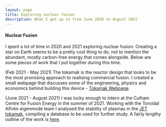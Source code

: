 ```yaml
---
layout: page
title: Exploring nuclear fusion
description: What I got up to from June 2020 to August 2021
---
```


#### **Nuclear Fusion**

I spent a lot of time in 2020 and 2021 exploring nuclear fusion. Creating a star on Earth seems to be a pretty cool thing to do, not to mention the abundant, mostly carbon-free energy that comes alongside. Below are some pieces of work that I put together during this time. 

(Feb 2021 - May 2021) 
The tokamak is the reactor design that looks to be the most promising approach to realising commercial fusion. I created a small webpage that discusses some of the engineering, physics and economics behind building this device - [Tokamak Webpage](https://master.dxu0ibbx1hi1j.amplifyapp.com/).

(June 2021 - August 2021)
I was lucky enough to intern at the Culham Centre for Fusion Energy in the summer of 2021. Working with the Toroidal Alfvén eigenmode team I analysed the stability of plasmas in the [JET tokamak](https://www.nature.com/articles/d41586-022-00391-1), compiling a database to be used for further study. A fairly lengthy outline of the work is [here](https://drive.google.com/file/d/1tEUlK8IfG75xfR8LaJvvVFu1dYcaMO0E/view?usp=sharing).